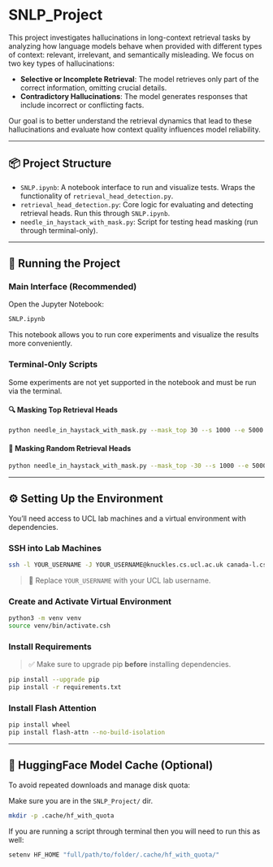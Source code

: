 # SNLP_Project

This project investigates hallucinations in long-context retrieval tasks by analyzing how language models behave when provided with different types of context: relevant, irrelevant, and semantically misleading. We focus on two key types of hallucinations:

- **Selective or Incomplete Retrieval**: The model retrieves only part of the correct information, omitting crucial details.
- **Contradictory Hallucinations**: The model generates responses that include incorrect or conflicting facts.

Our goal is to better understand the retrieval dynamics that lead to these hallucinations and evaluate how context quality influences model reliability.

---

## 📦 Project Structure

- `SNLP.ipynb`: A notebook interface to run and visualize tests. Wraps the functionality of `retrieval_head_detection.py`.
- `retrieval_head_detection.py`: Core logic for evaluating and detecting retrieval heads. Run this through `SNLP.ipynb`.
- `needle_in_haystack_with_mask.py`: Script for testing head masking (run through terminal-only).

---

## 🚀 Running the Project

### Main Interface (Recommended)

Open the Jupyter Notebook:

```bash
SNLP.ipynb
```

This notebook allows you to run core experiments and visualize the results more conveniently.

### Terminal-Only Scripts

Some experiments are not yet supported in the notebook and must be run via the terminal.

#### 🔍 Masking Top Retrieval Heads

```bash
python needle_in_haystack_with_mask.py --mask_top 30 --s 1000 --e 5000 --model_path yaofu/llama-2-7b-80k
```

#### 🎲 Masking Random Retrieval Heads

```bash
python needle_in_haystack_with_mask.py --mask_top -30 --s 1000 --e 5000 --model_path yaofu/llama-2-7b-80k
```

---

## ⚙️ Setting Up the Environment

You’ll need access to UCL lab machines and a virtual environment with dependencies.

### SSH into Lab Machines

```bash
ssh -l YOUR_USERNAME -J YOUR_USERNAME@knuckles.cs.ucl.ac.uk canada-l.cs.ucl.ac.uk
```

> 🔁 Replace `YOUR_USERNAME` with your UCL lab username.

### Create and Activate Virtual Environment

```bash
python3 -m venv venv
source venv/bin/activate.csh
```

### Install Requirements

> ✅ Make sure to upgrade pip **before** installing dependencies.

```bash
pip install --upgrade pip
pip install -r requirements.txt
```

### Install Flash Attention

```bash
pip install wheel
pip install flash-attn --no-build-isolation
```

---

## 📁 HuggingFace Model Cache (Optional)

To avoid repeated downloads and manage disk quota:

Make sure you are in the `SNLP_Project/` dir.

```bash
mkdir -p .cache/hf_with_quota
```

If you are running a script through terminal then you will need to run this as well:

```bash
setenv HF_HOME "full/path/to/folder/.cache/hf_with_quota/"
```